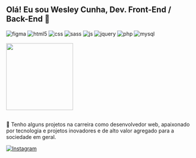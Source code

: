 ## Olá! Eu sou Wesley Cunha, Dev. Front-End / Back-End 🚀
<div style="display: inline_block">
    <img align="center" alt="figma" src="https://img.shields.io/badge/Figma-F24E1E?style=for-the-badge&logo=figma&logoColor=white" />
    <img align="center" alt="html5" src="https://img.shields.io/badge/HTML5-E34F26?style=for-the-badge&logo=html5&logoColor=white" />
    <img align="center" alt="css" src="https://img.shields.io/badge/CSS3-1572B6?style=for-the-badge&logo=css3&logoColor=white" />
    <img align="center" alt="sass" src="https://img.shields.io/badge/Sass-CC6699?style=for-the-badge&logo=sass&logoColor=white" />
    <img align="center" alt="js" src="https://img.shields.io/badge/JavaScript-F7DF1E?style=for-the-badge&logo=javascript&logoColor=black" />
    <img align="center" alt="jquery" src="https://img.shields.io/badge/jQuery-0769AD?style=for-the-badge&logo=jquery&logoColor=white" />
    <img align="center" alt="php" src="https://img.shields.io/badge/PHP-777BB4?style=for-the-badge&logo=php&logoColor=white" />
    <img align="center" alt="mysql" src="https://img.shields.io/badge/MySQL-00000F?style=for-the-badge&logo=mysql&logoColor=white" />
</div><br/>

<div align="left">
  <a href="https://github.com/wesleycunha">
    <img height="180em" src="https://github-readme-stats.vercel.app/api?username=wesleycunha&show_icons=true&theme=dark&include_all_commits=true&count_private=true"/>
    <!--<img height="180em" src="https://github-readme-stats.vercel.app/api/top-langs/?username=wesleycunha&layout=compact&langs_count=7&theme=dracula"/> -->
  </a>
</div>

##

🚀 Tenho alguns projetos na carreira como desenvolvedor web, apaixonado por tecnologia e projetos inovadores e de alto valor agregado para a sociedade em geral.

<div>
    <a href="https://www.instagram.com/wesleycsv" target="_blank"><img align="center" alt="Instagram" src="https://img.shields.io/badge/Instagram-E4405F?style=for-the-badge&logo=instagram&logoColor=white" /></a>
</div>

